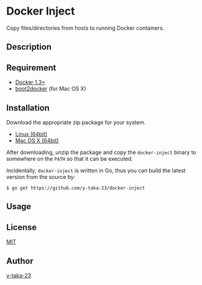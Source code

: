 # Docker Inject
Copy files/directories from hosts to running Docker containers.

## Description

## Requirement

* [Docker 1.3+](https://www.docker.com/)
* [boot2docker](http://boot2docker.io/) (for Mac OS X)

## Installation

Download the appropriate zip package for your system.

* [Linux (64bit)](https://github.com/y-taka-23/docker-inject/releases/download/v0.1.0/docker-inject_0.1.0_linux_amd64.zip)
* [Mac OS X (64bit)](https://github.com/y-taka-23/docker-inject/releases/download/v0.1.0/docker-inject_0.1.0_darwin_amd64.zip)

After downloading, unzip the package and copy the `docker-inject` binary
to somewhere on the `PATH` so that it can be executed.

Incidentally, `docker-inject` is written in Go,
thus you can build the latest version from the source by:

```
$ go get https://github.com/y-taka-23/docker-inject
```

## Usage

## License

[MIT](https://github.com/y-taka-23/docker-inject/blob/master/LICENSE)

## Author

[y-taka-23](https://github.com/y-taka-23)
